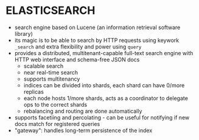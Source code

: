 # ELASTICSEARCH
- search engine based on Lucene (an information retrieval software library)
- its magic is to be able to search by HTTP requests using keywork `_search` and extra flexibility and power using `query`
- provides a distributed, multitenant-capable full-text search engine with HTTP web interface and schema-free JSON docs
	- scalable search
	- near real-time search
	- supports multitenancy
	- indices can be divided into shards, each shard can have 0/more replicas
	- each node hosts 1/more shards, acts as a coordinator to delegate ops to the correct shards
	- rebalancing and routing are done automatically
- supports facetiing and percolating - can be useful for notifying if new docs match for registered queries
- "gateway": handles long-term persistence of the index

